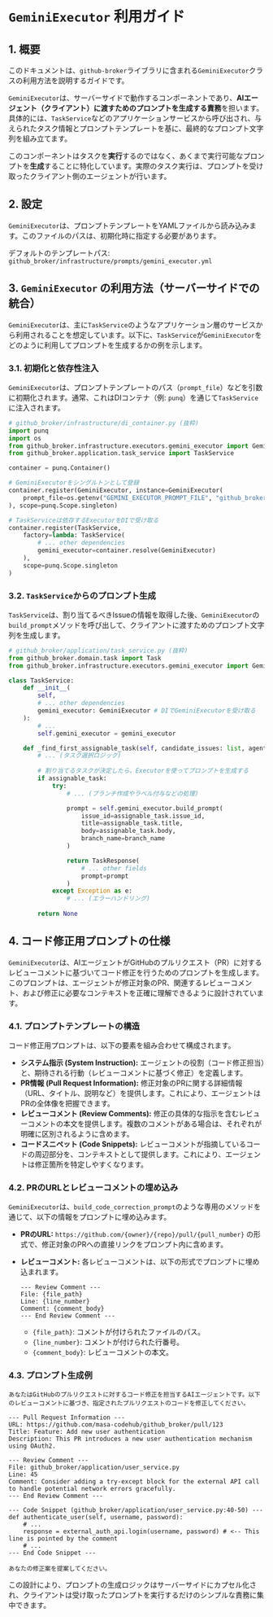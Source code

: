 # `GeminiExecutor` 利用ガイド

## 1. 概要

このドキュメントは、`github-broker`ライブラリに含まれる`GeminiExecutor`クラスの利用方法を説明するガイドです。

`GeminiExecutor`は、サーバーサイドで動作するコンポーネントであり、**AIエージェント（クライアント）に渡すためのプロンプトを生成する責務**を担います。具体的には、`TaskService`などのアプリケーションサービスから呼び出され、与えられたタスク情報とプロンプトテンプレートを基に、最終的なプロンプト文字列を組み立てます。

このコンポーネントはタスクを**実行**するのではなく、あくまで実行可能なプロンプトを**生成**することに特化しています。実際のタスク実行は、プロンプトを受け取ったクライアント側のエージェントが行います。

## 2. 設定

`GeminiExecutor`は、プロンプトテンプレートをYAMLファイルから読み込みます。このファイルのパスは、初期化時に指定する必要があります。

デフォルトのテンプレートパス:
`github_broker/infrastructure/prompts/gemini_executor.yml`

## 3. `GeminiExecutor` の利用方法（サーバーサイドでの統合）

`GeminiExecutor`は、主に`TaskService`のようなアプリケーション層のサービスから利用されることを想定しています。以下に、`TaskService`が`GeminiExecutor`をどのように利用してプロンプトを生成するかの例を示します。

### 3.1. 初期化と依存性注入

`GeminiExecutor`は、プロンプトテンプレートのパス（`prompt_file`）などを引数に初期化されます。通常、これはDIコンテナ（例: `punq`）を通じて`TaskService`に注入されます。

```python
# github_broker/infrastructure/di_container.py (抜粋)
import punq
import os
from github_broker.infrastructure.executors.gemini_executor import GeminiExecutor
from github_broker.application.task_service import TaskService

container = punq.Container()

# GeminiExecutorをシングルトンとして登録
container.register(GeminiExecutor, instance=GeminiExecutor(
    prompt_file=os.getenv("GEMINI_EXECUTOR_PROMPT_FILE", "github_broker/infrastructure/prompts/gemini_executor.yml")
), scope=punq.Scope.singleton)

# TaskServiceは依存するExecutorをDIで受け取る
container.register(TaskService,
    factory=lambda: TaskService(
        # ... other dependencies
        gemini_executor=container.resolve(GeminiExecutor)
    ),
    scope=punq.Scope.singleton
)
```

### 3.2. `TaskService`からのプロンプト生成

`TaskService`は、割り当てるべきIssueの情報を取得した後、`GeminiExecutor`の`build_prompt`メソッドを呼び出して、クライアントに渡すためのプロンプト文字列を生成します。

```python
# github_broker/application/task_service.py (抜粋)
from github_broker.domain.task import Task
from github_broker.infrastructure.executors.gemini_executor import GeminiExecutor

class TaskService:
    def __init__(
        self,
        # ... other dependencies
        gemini_executor: GeminiExecutor # DIでGeminiExecutorを受け取る
    ):
        # ...
        self.gemini_executor = gemini_executor

    def _find_first_assignable_task(self, candidate_issues: list, agent_id: str) -> TaskResponse | None:
        # ... (タスク選択ロジック)
        
        # 割り当てるタスクが決定したら、Executorを使ってプロンプトを生成する
        if assignable_task:
            try:
                # ... (ブランチ作成やラベル付与などの処理)

                prompt = self.gemini_executor.build_prompt(
                    issue_id=assignable_task.issue_id,
                    title=assignable_task.title,
                    body=assignable_task.body,
                    branch_name=branch_name
                )

                return TaskResponse(
                    # ... other fields
                    prompt=prompt
                )
            except Exception as e:
                # ... (エラーハンドリング)
        
        return None
```

## 4. コード修正用プロンプトの仕様

`GeminiExecutor`は、AIエージェントがGitHubのプルリクエスト（PR）に対するレビューコメントに基づいてコード修正を行うためのプロンプトを生成します。このプロンプトは、エージェントが修正対象のPR、関連するレビューコメント、および修正に必要なコンテキストを正確に理解できるように設計されています。

### 4.1. プロンプトテンプレートの構造

コード修正用プロンプトは、以下の要素を組み合わせて構成されます。

-   **システム指示 (System Instruction):** エージェントの役割（コード修正担当）と、期待される行動（レビューコメントに基づく修正）を定義します。
-   **PR情報 (Pull Request Information):** 修正対象のPRに関する詳細情報（URL、タイトル、説明など）を提供します。これにより、エージェントはPRの全体像を把握できます。
-   **レビューコメント (Review Comments):** 修正の具体的な指示を含むレビューコメントの本文を提供します。複数のコメントがある場合は、それぞれが明確に区別されるように含めます。
-   **コードスニペット (Code Snippets):** レビューコメントが指摘しているコードの周辺部分を、コンテキストとして提供します。これにより、エージェントは修正箇所を特定しやすくなります。

### 4.2. PRのURLとレビューコメントの埋め込み

`GeminiExecutor`は、`build_code_correction_prompt`のような専用のメソッドを通じて、以下の情報をプロンプトに埋め込みます。

-   **PRのURL:** `https://github.com/{owner}/{repo}/pull/{pull_number}` の形式で、修正対象のPRへの直接リンクをプロンプト内に含めます。
-   **レビューコメント:** 各レビューコメントは、以下の形式でプロンプトに埋め込まれます。

    ```
    --- Review Comment ---
    File: {file_path}
    Line: {line_number}
    Comment: {comment_body}
    --- End Review Comment ---
    ```

    -   `{file_path}`: コメントが付けられたファイルのパス。
    -   `{line_number}`: コメントが付けられた行番号。
    -   `{comment_body}`: レビューコメントの本文。

### 4.3. プロンプト生成例

```
あなたはGitHubのプルリクエストに対するコード修正を担当するAIエージェントです。以下のレビューコメントに基づき、指定されたプルリクエストのコードを修正してください。

--- Pull Request Information ---
URL: https://github.com/masa-codehub/github_broker/pull/123
Title: Feature: Add new user authentication
Description: This PR introduces a new user authentication mechanism using OAuth2.

--- Review Comment ---
File: github_broker/application/user_service.py
Line: 45
Comment: Consider adding a try-except block for the external API call to handle potential network errors gracefully.
--- End Review Comment ---

--- Code Snippet (github_broker/application/user_service.py:40-50) ---
def authenticate_user(self, username, password):
    # ...
    response = external_auth_api.login(username, password) # <-- This line is pointed by the comment
    # ...
--- End Code Snippet ---

あなたの修正案を提案してください。
```

この設計により、プロンプトの生成ロジックはサーバーサイドにカプセル化され、クライアントは受け取ったプロンプトを実行するだけのシンプルな責務に集中できます。